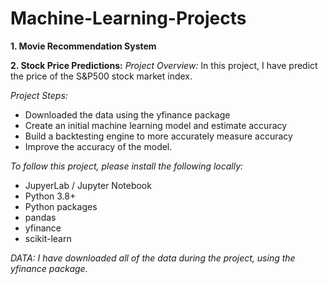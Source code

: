 # Machine-Learning-Projects

**1. Movie Recommendation System**
 



**2. Stock Price Predictions:**
*Project Overview:*
In this project, I have predict the price of the S&P500 stock market index.

*Project Steps:*
* Downloaded the data using the yfinance package
* Create an initial machine learning model and estimate accuracy
* Build a backtesting engine to more accurately measure accuracy
* Improve the accuracy of the model. 


*To follow this project, please install the following locally:*
* JupyerLab / Jupyter Notebook
* Python 3.8+
* Python packages
* pandas
* yfinance
* scikit-learn

*DATA: I have downloaded all of the data during the project, using the yfinance package.*
